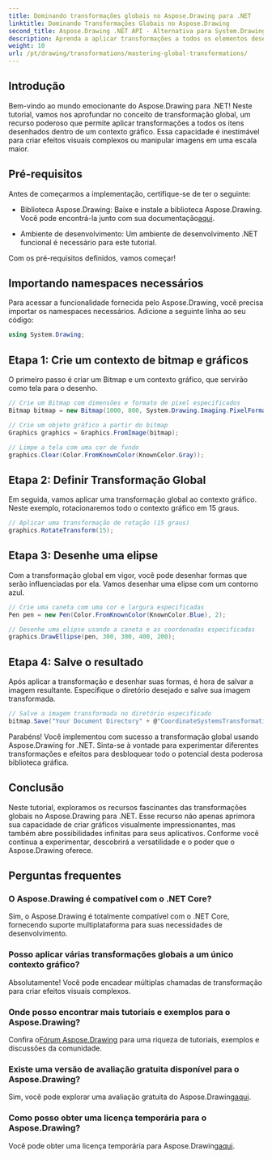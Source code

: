```yaml
---
title: Dominando transformações globais no Aspose.Drawing para .NET
linktitle: Dominando Transformações Globais no Aspose.Drawing
second_title: Aspose.Drawing .NET API - Alternativa para System.Drawing.Common
description: Aprenda a aplicar transformações a todos os elementos desenhados dentro de um contexto gráfico, permitindo que você crie efeitos visuais cativantes e manipule imagens com eficiência.
weight: 10
url: /pt/drawing/transformations/mastering-global-transformations/
---
```

## Introdução

Bem-vindo ao mundo emocionante do Aspose.Drawing para .NET! Neste tutorial, vamos nos aprofundar no conceito de transformação global, um recurso poderoso que permite aplicar transformações a todos os itens desenhados dentro de um contexto gráfico. Essa capacidade é inestimável para criar efeitos visuais complexos ou manipular imagens em uma escala maior.

## Pré-requisitos

Antes de começarmos a implementação, certifique-se de ter o seguinte:

-  Biblioteca Aspose.Drawing: Baixe e instale a biblioteca Aspose.Drawing. Você pode encontrá-la junto com sua documentação[aqui](https://reference.aspose.com/drawing/net/).
  
- Ambiente de desenvolvimento: Um ambiente de desenvolvimento .NET funcional é necessário para este tutorial.

Com os pré-requisitos definidos, vamos começar!

## Importando namespaces necessários

Para acessar a funcionalidade fornecida pelo Aspose.Drawing, você precisa importar os namespaces necessários. Adicione a seguinte linha ao seu código:

```csharp
using System.Drawing;
```

## Etapa 1: Crie um contexto de bitmap e gráficos

O primeiro passo é criar um Bitmap e um contexto gráfico, que servirão como tela para o desenho.

```csharp
// Crie um Bitmap com dimensões e formato de pixel especificados
Bitmap bitmap = new Bitmap(1000, 800, System.Drawing.Imaging.PixelFormat.Format32bppPArgb);

// Crie um objeto gráfico a partir do bitmap
Graphics graphics = Graphics.FromImage(bitmap);

// Limpe a tela com uma cor de fundo
graphics.Clear(Color.FromKnownColor(KnownColor.Gray));
```

## Etapa 2: Definir Transformação Global

Em seguida, vamos aplicar uma transformação global ao contexto gráfico. Neste exemplo, rotacionaremos todo o contexto gráfico em 15 graus.

```csharp
// Aplicar uma transformação de rotação (15 graus)
graphics.RotateTransform(15);
```

## Etapa 3: Desenhe uma elipse

Com a transformação global em vigor, você pode desenhar formas que serão influenciadas por ela. Vamos desenhar uma elipse com um contorno azul.

```csharp
// Crie uma caneta com uma cor e largura especificadas
Pen pen = new Pen(Color.FromKnownColor(KnownColor.Blue), 2);

// Desenhe uma elipse usando a caneta e as coordenadas especificadas
graphics.DrawEllipse(pen, 300, 300, 400, 200);
```

## Etapa 4: Salve o resultado

Após aplicar a transformação e desenhar suas formas, é hora de salvar a imagem resultante. Especifique o diretório desejado e salve sua imagem transformada.

```csharp
// Salve a imagem transformada no diretório especificado
bitmap.Save("Your Document Directory" + @"CoordinateSystemsTransformations\GlobalTransformation_out.png");
```

Parabéns! Você implementou com sucesso a transformação global usando Aspose.Drawing for .NET. Sinta-se à vontade para experimentar diferentes transformações e efeitos para desbloquear todo o potencial desta poderosa biblioteca gráfica.

## Conclusão

Neste tutorial, exploramos os recursos fascinantes das transformações globais no Aspose.Drawing para .NET. Esse recurso não apenas aprimora sua capacidade de criar gráficos visualmente impressionantes, mas também abre possibilidades infinitas para seus aplicativos. Conforme você continua a experimentar, descobrirá a versatilidade e o poder que o Aspose.Drawing oferece.

## Perguntas frequentes

### O Aspose.Drawing é compatível com o .NET Core?

Sim, o Aspose.Drawing é totalmente compatível com o .NET Core, fornecendo suporte multiplataforma para suas necessidades de desenvolvimento.

### Posso aplicar várias transformações globais a um único contexto gráfico?

Absolutamente! Você pode encadear múltiplas chamadas de transformação para criar efeitos visuais complexos.

### Onde posso encontrar mais tutoriais e exemplos para o Aspose.Drawing?

 Confira o[Fórum Aspose.Drawing](https://forum.aspose.com/c/diagram/17) para uma riqueza de tutoriais, exemplos e discussões da comunidade.

### Existe uma versão de avaliação gratuita disponível para o Aspose.Drawing?

 Sim, você pode explorar uma avaliação gratuita do Aspose.Drawing[aqui](https://releases.aspose.com/).

### Como posso obter uma licença temporária para o Aspose.Drawing?

 Você pode obter uma licença temporária para Aspose.Drawing[aqui](https://purchase.conholdate.com/temporary-license/).